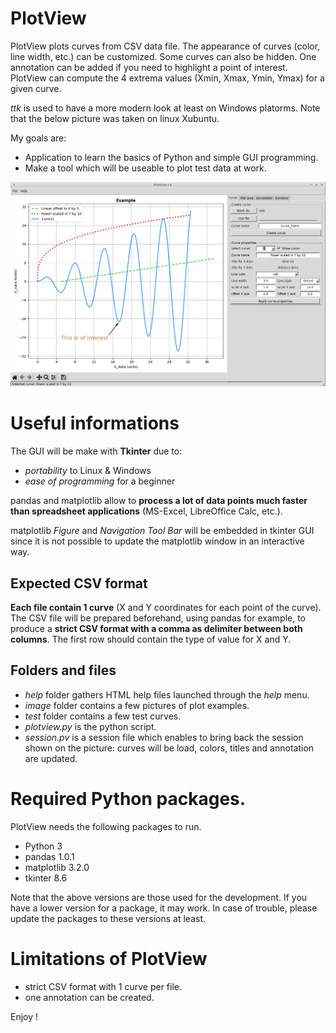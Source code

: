 # PlotView
PlotView plots curves from CSV data file. The appearance of curves (color, line width, etc.) can be customized. Some curves can also be hidden. One annotation can be added if you need to highlight a point of interest. PlotView can compute the 4 extrema values (Xmin, Xmax, Ymin, Ymax) for a given curve.

*ttk* is used to have a more modern look at least on Windows platorms. Note that the below picture was taken on linux Xubuntu.

My goals are:
* Application to learn the basics of Python and simple GUI programming.
* Make a tool which will be useable to plot test data at work.

![PlotView_example](./image/PlotView_example_1.png)

# Useful informations
The GUI will be make with **Tkinter** due to:
* *portability* to Linux & Windows
* *ease of programming* for a beginner

pandas and matplotlib allow to **process a lot of data points much faster than spreadsheet applications** (MS-Excel, LibreOffice Calc, etc.).

matplotlib *Figure* and *Navigation Tool Bar* will be embedded in tkinter GUI since it is not possible to update the matplotlib window in an interactive way.

## Expected CSV format
**Each file contain 1 curve** (X and Y coordinates for each point of the curve). The CSV file will be prepared beforehand, using pandas for example, to produce a **strict CSV format with a comma as delimiter between both columns**. The first row should contain the type of value for X and Y.

## Folders and files
* *help* folder gathers HTML help files launched through the *help* menu.
* *image* folder contains a few pictures of plot examples.
* *test* folder contains a few test curves.
* *plotview.py* is the python script.
* *session.pv* is a session file which enables to bring back the session shown on the picture: curves will be load, colors, titles and annotation are updated.

# Required Python packages.
PlotView needs the following packages to run.
* Python 3
* pandas 1.0.1
* matplotlib 3.2.0
* tkinter 8.6

Note that the above versions are those used for the development. If you have a lower version for a package, it may work. In case of trouble, please update the packages to these versions at least.

# Limitations of PlotView
* strict CSV format with 1 curve per file.
* one annotation can be created.

Enjoy !
